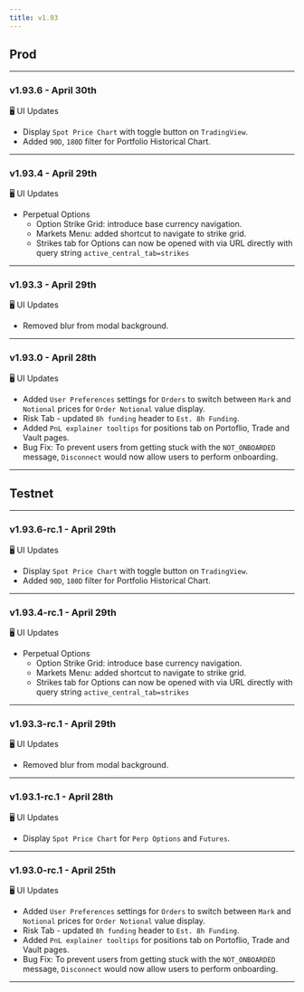 ```yaml
---
title: v1.93
---
```

## Prod
---
### v1.93.6 - April 30th
🖥️  UI Updates
* Display `Spot Price Chart` with toggle button on `TradingView`.
* Added `90D`, `180D` filter for Portfolio Historical Chart.
---
### v1.93.4 - April 29th
🖥️  UI Updates
* Perpetual Options
  * Option Strike Grid: introduce base currency navigation.
  * Markets Menu: added shortcut to navigate to strike grid.
  * Strikes tab for Options can now be opened with via URL directly with query string `active_central_tab=strikes`
---
### v1.93.3 - April 29th
🖥️  UI Updates
* Removed blur from modal background.
---
### v1.93.0 - April 28th
🖥️  UI Updates
* Added `User Preferences` settings for `Orders` to switch between `Mark` and `Notional` prices for `Order Notional` value display.
* Risk Tab - updated `8h funding` header to `Est. 8h Funding`.
* Added `PnL explainer tooltips` for positions tab on Portoflio, Trade and Vault pages.
* Bug Fix: To prevent users from getting stuck with the `NOT_ONBOARDED` message, `Disconnect` would now allow users to perform onboarding.
---
## Testnet
---
### v1.93.6-rc.1 - April 29th
🖥️  UI Updates
* Display `Spot Price Chart` with toggle button on `TradingView`.
* Added `90D`, `180D` filter for Portfolio Historical Chart.
---
### v1.93.4-rc.1 - April 29th
🖥️  UI Updates
* Perpetual Options
  * Option Strike Grid: introduce base currency navigation.
  * Markets Menu: added shortcut to navigate to strike grid.
  * Strikes tab for Options can now be opened with via URL directly with query string `active_central_tab=strikes`
---
### v1.93.3-rc.1 - April 29th
🖥️  UI Updates
* Removed blur from modal background.
---
### v1.93.1-rc.1 - April 28th
🖥️  UI Updates
* Display `Spot Price Chart` for `Perp Options` and `Futures`.
---
### v1.93.0-rc.1 - April 25th
🖥️  UI Updates
* Added `User Preferences` settings for `Orders` to switch between `Mark` and `Notional` prices for `Order Notional` value display.
* Risk Tab - updated `8h funding` header to `Est. 8h Funding`.
* Added `PnL explainer tooltips` for positions tab on Portoflio, Trade and Vault pages.
* Bug Fix: To prevent users from getting stuck with the `NOT_ONBOARDED` message, `Disconnect` would now allow users to perform onboarding.
---
